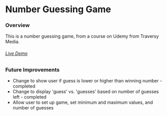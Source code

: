 # Number Guessing Game

### Overview
This is a number guessing game, from a course on Udemy from Traversy Media.
###### [Live Demo](https://thestender.github.io/numberguesser/)

### Future Improvements
* Change to show user if guess is lower or higher than winning number - completed
* Change to display 'guess' vs. 'guesses' based on number of guesses left - completed
* Allow user to set up game, set minimum and maximum values, and number of guesses